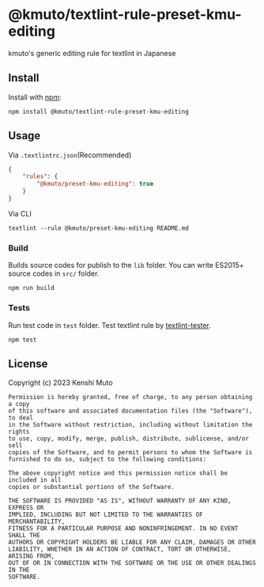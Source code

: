 # @kmuto/textlint-rule-preset-kmu-editing

kmuto's generic editing rule for textlint in Japanese

## Install

Install with [npm](https://www.npmjs.com/):

    npm install @kmuto/textlint-rule-preset-kmu-editing

## Usage

Via `.textlintrc.json`(Recommended)

```json
{
    "rules": {
        "@kmuto/preset-kmu-editing": true
    }
}
```

Via CLI

```
textlint --rule @kmuto/preset-kmu-editing README.md
```

### Build

Builds source codes for publish to the `lib` folder.
You can write ES2015+ source codes in `src/` folder.

    npm run build

### Tests

Run test code in `test` folder.
Test textlint rule by [textlint-tester](https://github.com/textlint/textlint-tester).

    npm test

## License

Copyright (c) 2023 Kenshi Muto

```
Permission is hereby granted, free of charge, to any person obtaining a copy
of this software and associated documentation files (the "Software"), to deal
in the Software without restriction, including without limitation the rights
to use, copy, modify, merge, publish, distribute, sublicense, and/or sell
copies of the Software, and to permit persons to whom the Software is
furnished to do so, subject to the following conditions:

The above copyright notice and this permission notice shall be included in all
copies or substantial portions of the Software.

THE SOFTWARE IS PROVIDED "AS IS", WITHOUT WARRANTY OF ANY KIND, EXPRESS OR
IMPLIED, INCLUDING BUT NOT LIMITED TO THE WARRANTIES OF MERCHANTABILITY,
FITNESS FOR A PARTICULAR PURPOSE AND NONINFRINGEMENT. IN NO EVENT SHALL THE
AUTHORS OR COPYRIGHT HOLDERS BE LIABLE FOR ANY CLAIM, DAMAGES OR OTHER
LIABILITY, WHETHER IN AN ACTION OF CONTRACT, TORT OR OTHERWISE, ARISING FROM,
OUT OF OR IN CONNECTION WITH THE SOFTWARE OR THE USE OR OTHER DEALINGS IN THE
SOFTWARE.
```
